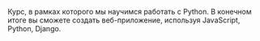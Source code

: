 Курс, в рамках которого мы научимся работать с Python. В конечном итоге вы сможете создать веб-приложение, используя JavaScript, Python, Django.
